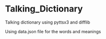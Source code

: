# Talking_Dictionary
Talking dictionary using pyttsx3 and difflib 

Using data.json file for the words and meanings
